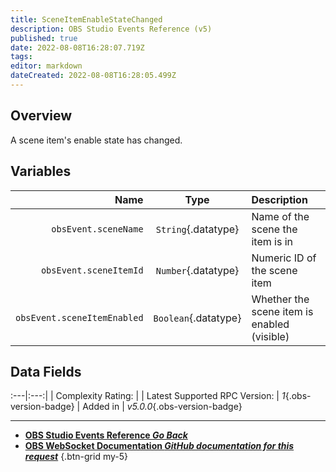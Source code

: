 ```yaml
---
title: SceneItemEnableStateChanged
description: OBS Studio Events Reference (v5)
published: true
date: 2022-08-08T16:28:07.719Z
tags: 
editor: markdown
dateCreated: 2022-08-08T16:28:05.499Z
---
```


## Overview
A scene item's enable state has changed.

## Variables
Name | Type | Description | 
----:|:----:|:------------|
`obsEvent.sceneName` | `String`{.datatype} | Name of the scene the item is in
`obsEvent.sceneItemId` | `Number`{.datatype} | Numeric ID of the scene item
`obsEvent.sceneItemEnabled` | `Boolean`{.datatype} | Whether the scene item is enabled (visible)

## Data Fields
:---|:---:|
| Complexity Rating: | <span class="stars stars--3"></span>
| Latest Supported RPC Version: | *1*{.obs-version-badge}
| Added in | *v5.0.0*{.obs-version-badge}

---

- [<i class="mdi mdi-chevron-left"></i>**OBS Studio Events Reference *Go Back***](/en/Broadcasters/OBS/Events)
- [<i class="mdi mdi-github"></i> **OBS WebSocket Documentation *GitHub documentation for this request***](https://github.com/obsproject/obs-websocket/blob/master/docs/generated/protocol.md#sceneitemenablestatechanged)
{.btn-grid my-5}